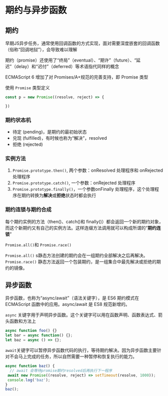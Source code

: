 # 期约与异步函数

## 期约

早期JS异步任务，通常使用回调函数的方式实现，面对需要深度嵌套的回调函数（俗称“回调地狱”），会导致难以理解

期约（promise）还使用了“终局”（eventual）、“期许”（future）、“延迟”（delay）和“迟付”（deferred）等术语指代同样的概念

ECMAScript 6 增加了对 Promises/A+规范的完善支持，即 Promise 类型

使用 `Promise` 类型定义

```js
const p = new Promise((resolve, reject) => {

})
```
### 期约状态机

- 待定 (pending)，是期约的最初始状态
- 兑现 (fulfilled)，有时候也称为“解决”，resolved
- 拒绝 (rejected)

### 实例方法

1. `Promise.prototype.then()`, 两个参数：onResolved 处理程序和 onRejected 处理程序
2. `Promise.prototype.catch()`, 一个参数：onRejected 处理程序
3. `Promise.prototype.finally()`，一个参数onFinally 处理程序，这个处理程序在期约转换为**解决**或**拒绝**状态时都会执行

### 期约连锁与期约合成

每个期约实例的方法（then()、catch()和 finally()）都会返回一个新的期约对象，而这个新期约又有自己的实例方法。这样连缀方法调用就可以构成所谓的“**期约连锁**”

`Promise.all()`和 `Promise.race()`

`Promise.all()` s静态方法创建的期约会在一组期约全部解决之后再解决。
`Promise.race()` 静态方法返回一个包装期约，是一组集合中最先解决或拒绝的期约的镜像。


## 异步函数

异步函数，也称为“async/await”（语法关键字），是 ES6 期约模式在 ECMAScript 函数中的应用。async/await 是 ES8 规范新增的。

`async` 关键字用于声明异步函数。这个关键字可以用在函数声明、函数表达式、箭头函数和方法上

```js
async function foo() {} 
let bar = async function() {}; 
let baz = async () => {}; 
```

`await`关键字可以暂停异步函数代码的执行，等待期约解决。因为异步函数主要针对不会马上完成的任务，所以自然需要一种暂停和恢复执行的能力。

```js
async function baz() { 
  // await 会等待promise期约resolved后再执行下一程序
 await new Promise((resolve, reject) => setTimeout(resolve, 1000)); 
 console.log('baz'); 
} 
baz();
```